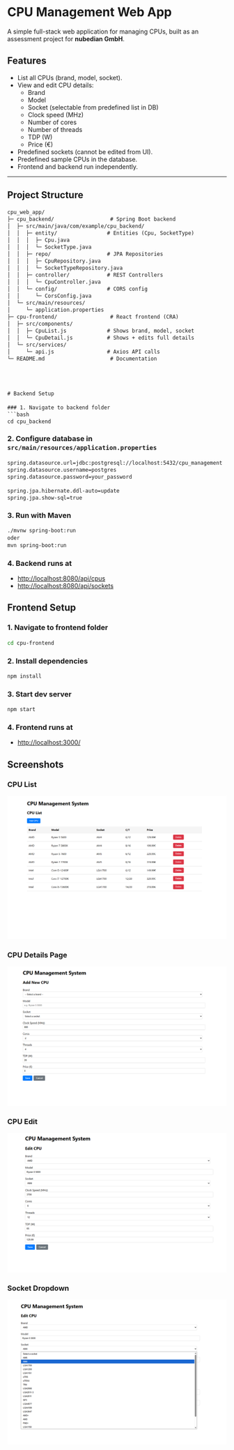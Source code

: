 # CPU Management Web App

A simple full-stack web application for managing CPUs, built as an assessment project for **nubedian GmbH**.

## Features

- List all CPUs (brand, model, socket).
- View and edit CPU details:
  - Brand
  - Model
  - Socket (selectable from predefined list in DB)
  - Clock speed (MHz)
  - Number of cores
  - Number of threads
  - TDP (W)
  - Price (€)
- Predefined sockets (cannot be edited from UI).
- Predefined sample CPUs in the database.
- Frontend and backend run independently.

---


## Project Structure

```text
cpu_web_app/
├─ cpu_backend/                  # Spring Boot backend
│  ├─ src/main/java/com/example/cpu_backend/
│  │  ├─ entity/                # Entities (Cpu, SocketType)
│  │  │  ├─ Cpu.java
│  │  │  └─ SocketType.java
│  │  ├─ repo/                  # JPA Repositories
│  │  │  ├─ CpuRepository.java
│  │  │  └─ SocketTypeRepository.java
│  │  ├─ controller/            # REST Controllers
│  │  │  └─ CpuController.java
│  │  └─ config/                # CORS config
│  │     └─ CorsConfig.java
│  └─ src/main/resources/
│     └─ application.properties
├─ cpu-frontend/                 # React frontend (CRA)
│  ├─ src/components/
│  │  ├─ CpuList.js             # Shows brand, model, socket
│  │  └─ CpuDetail.js           # Shows + edits full details
│  └─ src/services/
│     └─ api.js                 # Axios API calls
└─ README.md                     # Documentation




# Backend Setup

### 1. Navigate to backend folder
```bash
cd cpu_backend
```

### 2. Configure database in `src/main/resources/application.properties`
```properties
spring.datasource.url=jdbc:postgresql://localhost:5432/cpu_management
spring.datasource.username=postgres
spring.datasource.password=your_password

spring.jpa.hibernate.ddl-auto=update
spring.jpa.show-sql=true
```

### 3. Run with Maven
```bash
./mvnw spring-boot:run 
oder 
mvn spring-boot:run
```

### 4. Backend runs at
-  [http://localhost:8080/api/cpus](http://localhost:8080/api/cpus)  
-  [http://localhost:8080/api/sockets](http://localhost:8080/api/sockets)  


## Frontend Setup

### 1. Navigate to frontend folder
```bash
cd cpu-frontend
```

### 2. Install dependencies
```bash
npm install
```

### 3. Start dev server
```bash
npm start
```

### 4. Frontend runs at
-  [http://localhost:3000/](http://localhost:3000/)  



## Screenshots

### CPU List
![CPU List](screenshots/Cpu_list.png)

### CPU Details Page

![CPU Detail](screenshots/Cpu_detailseite.png)

### CPU Edit

![CPU Edit](screenshots/Cpu_edit.png)

### Socket Dropdown

![Socket List](screenshots/Socket_dropdown.png)

